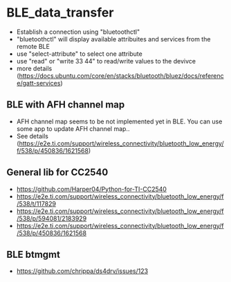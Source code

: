 # BLE_data_transfer

- Establish a connection using "bluetoothctl"
- "bluetoothctl" will display available attribuites and services from the remote BLE
- use "select-attribute" to select one attribute
- use "read" or "write 33 44" to read/write values to the devivce
- more details (https://docs.ubuntu.com/core/en/stacks/bluetooth/bluez/docs/reference/gatt-services)

BLE with AFH channel map
-----
- AFH channel map seems to be not implemented yet in BLE. You can use some app to update AFH channel map.. 
- See details (https://e2e.ti.com/support/wireless_connectivity/bluetooth_low_energy/f/538/p/450836/1621568)

General lib for CC2540
---
- https://github.com/Harper04/Python-for-TI-CC2540
- https://e2e.ti.com/support/wireless_connectivity/bluetooth_low_energy/f/538/t/117829
- https://e2e.ti.com/support/wireless_connectivity/bluetooth_low_energy/f/538/p/594081/2183929
- https://e2e.ti.com/support/wireless_connectivity/bluetooth_low_energy/f/538/p/450836/1621568

BLE btmgmt
-----
- https://github.com/chrippa/ds4drv/issues/123
